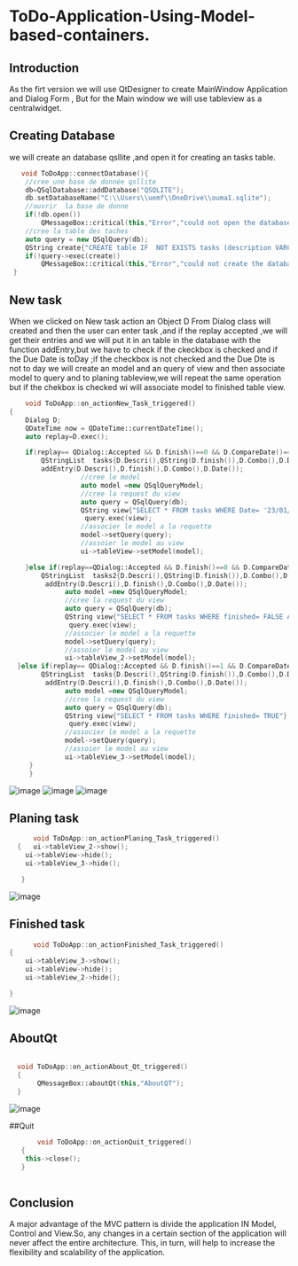 # ToDo-Application-Using-Model-based-containers.
## Introduction 
As the firt version we will use QtDesigner to create MainWindow Application and Dialog Form , But for the Main window we will use tableview as a centralwidget.
## Creating Database
we will create an database qsllite ,and open it for creating an tasks table.
```cpp
   void ToDoApp::connectDatabase(){
    //cree une base de donnée qsllite
    db=QSqlDatabase::addDatabase("QSQLITE");
    db.setDatabaseName("C:\\Users\\uemf\\OneDrive\\ouma1.sqlite");
    //ouvrir  la base de donne
    if(!db.open())
        QMessageBox::critical(this,"Error","could not open the database");
    //cree la table des taches
    auto query = new QSqlQuery(db);
    QString create{"CREATE table IF  NOT EXISTS tasks (description VARCHAR(80),finished BOOLEAN,Tag VARCHAR(80),Date VARCHAR(80))"};
    if(!query->exec(create))
        QMessageBox::critical(this,"Error","could not create the database");
 }
```
## New task
When we clicked on New task action an Object D From Dialog class will created and then the user can enter task ,and if the replay accepted ,we will get their entries and we will put it in an table in the database with the function addEntry,but we have to check if the ckeckbox is checked and if the Due Date is toDay ;if the checkbox is not checked and the Due Dte is not to day we will create an  model  and an query of view and then associate model to query and to planing tableview,we will repeat the same operation but if the chekbox is checked wi will associate model to finished table view.  
```cpp
    void ToDoApp::on_actionNew_Task_triggered()
{
    Dialog D;
    QDateTime now = QDateTime::currentDateTime();
    auto replay=D.exec();

    if(replay== QDialog::Accepted && D.finish()==0 && D.CompareDate()==1){
        QStringList  tasks{D.Descri(),QString(D.finish()),D.Combo(),D.Date()};
        addEntry(D.Descri(),D.finish(),D.Combo(),D.Date());
                  //cree le model
                  auto model =new QSqlQueryModel;
                  //cree la request du view
                  auto query = QSqlQuery(db);
                  QString view{"SELECT * FROM tasks WHERE Date= '23/01/2022' "};
                   query.exec(view);
                  //associer le model a la requette
                  model->setQuery(query);
                  //assoier le model au view
                  ui->tableView->setModel(model);

    }else if(replay==QDialog::Accepted && D.finish()==0 && D.CompareDate()==0){
        QStringList  tasks2{D.Descri(),QString(D.finish()),D.Combo(),D.Date()};
         addEntry(D.Descri(),D.finish(),D.Combo(),D.Date());
              auto model =new QSqlQueryModel;
              //cree la request du view
              auto query = QSqlQuery(db);
              QString view{"SELECT * FROM tasks WHERE finished= FALSE AND Date!= '23/01/2022' "};
               query.exec(view);
              //associer le model a la requette
              model->setQuery(query);
              //assoier le model au view
              ui->tableView_2->setModel(model);
  }else if(replay== QDialog::Accepted && D.finish()==1 && D.CompareDate()==0){
        QStringList  tasks{D.Descri(),QString(D.finish()),D.Combo(),D.Date()};
         addEntry(D.Descri(),D.finish(),D.Combo(),D.Date());
              auto model =new QSqlQueryModel;
              //cree la request du view
              auto query = QSqlQuery(db);
              QString view{"SELECT * FROM tasks WHERE finished= TRUE"};
               query.exec(view);
              //associer le model a la requette
              model->setQuery(query);
              //assoier le model au view
              ui->tableView_3->setModel(model);
     }
     }
```
![image](https://user-images.githubusercontent.com/93142901/150658458-ff7a82ea-7e42-47c2-8964-187ed37de4cb.png)
![image](https://user-images.githubusercontent.com/93142901/150658601-39b165dc-7701-47ba-a8ee-a509b763c951.png)
![image](https://user-images.githubusercontent.com/93142901/150658646-cd663872-ad38-4a20-8028-efcf229d7741.png)


## Planing task
```cpp
      void ToDoApp::on_actionPlaning_Task_triggered()
  {   ui->tableView_2->show();
    ui->tableView->hide();
    ui->tableView_3->hide();

   }
```
![image](https://user-images.githubusercontent.com/93142901/150658655-6e9cb623-18b9-44f2-8b52-879b303fe0e1.png)

## Finished task 
```cpp 
      void ToDoApp::on_actionFinished_Task_triggered()
{
    ui->tableView_3->show();
    ui->tableView->hide();
    ui->tableView_2->hide();

}
```
![image](https://user-images.githubusercontent.com/93142901/150658667-ef4e8639-e870-45b9-8327-05be232ad443.png)

## AboutQt
```cpp
       
  void ToDoApp::on_actionAbout_Qt_triggered()
  {
       QMessageBox::aboutQt(this,"AboutQT");
  }
```
![image](https://user-images.githubusercontent.com/93142901/150658680-e8fa9f5b-039b-4baa-b38a-1f5cf5c7dd62.png)

##Quit
```cpp
       void ToDoApp::on_actionQuit_triggered()
   {
    this->close();
   }
  
```

## Conclusion 
A major advantage of the MVC pattern is divide the application IN Model, Control and View.So, any changes in a certain section of the application will never affect the entire architecture. This, in turn, will help to increase the flexibility and scalability of the application.

